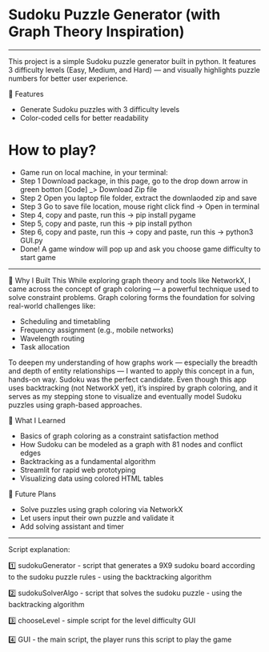 # Sudoku Puzzle Generator (with Graph Theory Inspiration)
________________________________________________________________________
This project is a simple Sudoku puzzle generator built in python. It features 3 difficulty levels (Easy, Medium, and Hard) — and visually highlights puzzle numbers for better user experience.

🔧 Features
- Generate Sudoku puzzles with 3 difficulty levels
- Color-coded cells for better readability
  
# How to play?
- Game run on local machine, in your terminal:
- Step 1 Download package, in this page, go to the drop down arrow in green botton [Code] _> Download Zip file
- Step 2 Open you laptop file folder, extract the downlaoded zip and save
- Step 3 Go to save file location, mouse right click find -> Open in terminal
- Step 4, copy and paste, run this -> pip install pygame
- Step 5, copy and paste, run this  -> pip install python
- Step 6, copy and paste, run this -> copy and paste, run this -> python3 GUI.py
- Done! A game window will pop up and ask you choose game difficulty to start game
________________________________________________________________________

🎯 Why I Built This
While exploring graph theory and tools like NetworkX, I came across the concept of graph coloring — a powerful technique used to solve constraint problems. Graph coloring forms the foundation for solving real-world challenges like:

- Scheduling and timetabling
- Frequency assignment (e.g., mobile networks)
- Wavelength routing
- Task allocation

To deepen my understanding of how graphs work — especially the breadth and depth of entity relationships — I wanted to apply this concept in a fun, hands-on way. Sudoku was the perfect candidate.
Even though this app uses backtracking (not NetworkX yet), it’s inspired by graph coloring, and it serves as my stepping stone to visualize and eventually model Sudoku puzzles using graph-based approaches.

🧠 What I Learned
-  Basics of graph coloring as a constraint satisfaction method
-  How Sudoku can be modeled as a graph with 81 nodes and conflict edges
-  Backtracking as a fundamental algorithm
-  Streamlit for rapid web prototyping
-  Visualizing data using colored HTML tables  

🚀 Future Plans
- Solve puzzles using graph coloring via NetworkX
- Let users input their own puzzle and validate it
- Add solving assistant and timer
________________________________________________________________________
Script explanation:
  
1️⃣ sudokuGenerator - script that generates a 9X9 sudoku board according to the sudoku puzzle rules - using the backtracking algorithm

2️⃣ sudokuSolverAlgo - script that solves the sudoku puzzle - using the backtracking algorithm

3️⃣ chooseLevel - simple script for the level difficulty GUI

4️⃣ GUI - the main script, the player runs this script to play the game
